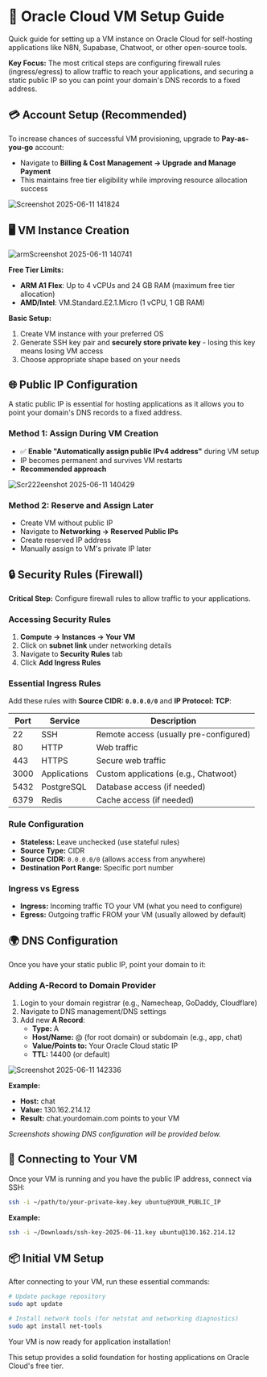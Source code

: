 # 🚀 Oracle Cloud VM Setup Guide

Quick guide for setting up a VM instance on Oracle Cloud for self-hosting applications like N8N, Supabase, Chatwoot, or other open-source tools.

**Key Focus:** The most critical steps are configuring firewall rules (ingress/egress) to allow traffic to reach your applications, and securing a static public IP so you can point your domain's DNS records to a fixed address.

## 💳 Account Setup (Recommended)

To increase chances of successful VM provisioning, upgrade to **Pay-as-you-go** account:
- Navigate to **Billing & Cost Management → Upgrade and Manage Payment**
- This maintains free tier eligibility while improving resource allocation success

![Screenshot 2025-06-11 141824](https://github.com/user-attachments/assets/85fb4595-7016-48da-8248-3ce60f948a5b)

## 🖥️ VM Instance Creation

![armScreenshot 2025-06-11 140741](https://github.com/user-attachments/assets/01bbc56d-cfe3-49c6-ab7c-99e10760bf93)

**Free Tier Limits:**
- **ARM A1 Flex**: Up to 4 vCPUs and 24 GB RAM (maximum free tier allocation)
- **AMD/Intel**: VM.Standard.E2.1.Micro (1 vCPU, 1 GB RAM)

**Basic Setup:**
1. Create VM instance with your preferred OS
2. Generate SSH key pair and **securely store private key** - losing this key means losing VM access
3. Choose appropriate shape based on your needs

## 🌐 Public IP Configuration

A static public IP is essential for hosting applications as it allows you to point your domain's DNS records to a fixed address.

### Method 1: Assign During VM Creation
- ✅ **Enable "Automatically assign public IPv4 address"** during VM setup
- IP becomes permanent and survives VM restarts
- **Recommended approach**

![Scr222eenshot 2025-06-11 140429](https://github.com/user-attachments/assets/635fe3ca-a628-4922-bdd4-18174d1c6988)

### Method 2: Reserve and Assign Later
- Create VM without public IP
- Navigate to **Networking → Reserved Public IPs**
- Create reserved IP address
- Manually assign to VM's private IP later

## 🔒 Security Rules (Firewall)

**Critical Step:** Configure firewall rules to allow traffic to your applications.

### Accessing Security Rules
1. **Compute → Instances → Your VM**
2. Click on **subnet link** under networking details
3. Navigate to **Security Rules** tab
4. Click **Add Ingress Rules**

### Essential Ingress Rules
Add these rules with **Source CIDR: `0.0.0.0/0`** and **IP Protocol: TCP**:

| Port | Service | Description |
|------|---------|-------------|
| 22 | SSH | Remote access (usually pre-configured) |
| 80 | HTTP | Web traffic |
| 443 | HTTPS | Secure web traffic |
| 3000 | Applications | Custom applications (e.g., Chatwoot) |
| 5432 | PostgreSQL | Database access (if needed) |
| 6379 | Redis | Cache access (if needed) |

### Rule Configuration
- **Stateless:** Leave unchecked (use stateful rules)
- **Source Type:** CIDR
- **Source CIDR:** `0.0.0.0/0` (allows access from anywhere)
- **Destination Port Range:** Specific port number

### Ingress vs Egress
- **Ingress:** Incoming traffic TO your VM (what you need to configure)
- **Egress:** Outgoing traffic FROM your VM (usually allowed by default)

## 🌍 DNS Configuration

Once you have your static public IP, point your domain to it:

### Adding A-Record to Domain Provider
1. Login to your domain registrar (e.g., Namecheap, GoDaddy, Cloudflare)
2. Navigate to DNS management/DNS settings
3. Add new **A Record**:
   - **Type:** A
   - **Host/Name:** @ (for root domain) or subdomain (e.g., app, chat)
   - **Value/Points to:** Your Oracle Cloud static IP
   - **TTL:** 14400 (or default)

![Screenshot 2025-06-11 142336](https://github.com/user-attachments/assets/dbf67c4a-dd29-44cc-ac87-0bc3761490d4)

**Example:**
- **Host:** chat
- **Value:** 130.162.214.12
- **Result:** chat.yourdomain.com points to your VM

*Screenshots showing DNS configuration will be provided below.*

## 🔧 Connecting to Your VM

Once your VM is running and you have the public IP address, connect via SSH:

```bash
ssh -i ~/path/to/your-private-key.key ubuntu@YOUR_PUBLIC_IP
```

**Example:**
```bash
ssh -i ~/Downloads/ssh-key-2025-06-11.key ubuntu@130.162.214.12
```

## 📦 Initial VM Setup

After connecting to your VM, run these essential commands:

```bash
# Update package repository
sudo apt update

# Install network tools (for netstat and networking diagnostics)
sudo apt install net-tools


```

Your VM is now ready for application installation!

This setup provides a solid foundation for hosting applications on Oracle Cloud's free tier.
